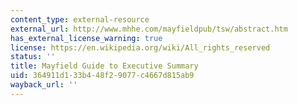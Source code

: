 ```yaml
---
content_type: external-resource
external_url: http://www.mhhe.com/mayfieldpub/tsw/abstract.htm
has_external_license_warning: true
license: https://en.wikipedia.org/wiki/All_rights_reserved
status: ''
title: Mayfield Guide to Executive Summary
uid: 364911d1-33b4-48f2-9077-c4667d815ab9
wayback_url: ''
---
```

